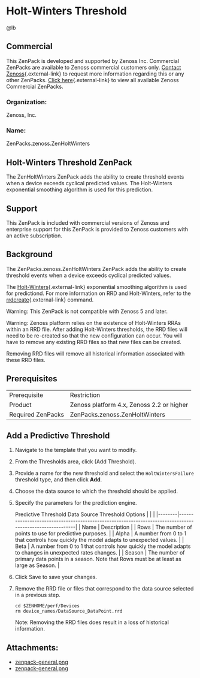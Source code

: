 # Holt-Winters Threshold

@lb[](img/zenpack-zenpack-general.png)

## Commercial

This ZenPack is developed and supported by Zenoss Inc. Commercial
ZenPacks are available to Zenoss commercial customers only. [Contact Zenoss](https://tryit.zenoss.com/zenpack-contact){.external-link} to
request more information regarding this or any other ZenPacks. [Click here](https://zenoss.com/product/zenpacks?f%5B0%5D=im_field_zenpack_category:1046){.external-link} to
view all available Zenoss Commercial ZenPacks.

### Organization:

Zenoss, Inc.

### Name:

ZenPacks.zenoss.ZenHoltWinters

## Holt-Winters Threshold ZenPack

The ZenHoltWinters ZenPack adds the ability to create threshold events
when a device exceeds cyclical predicted values. The Holt-Winters
exponential smoothing algorithm is used for this prediction.

## Support

This ZenPack is included with commercial versions of Zenoss and
enterprise support for this ZenPack is provided to Zenoss customers with
an active subscription.

## Background

The ZenPacks.zenoss.ZenHoltWinters ZenPack adds the ability to create
threshold events when a device exceeds cyclical predicted values.

The
[Holt-Winters](http://en.wikipedia.org/wiki/Holt-Winters){.external-link}
exponential smoothing algorithm is used for predictiond. For more
information on RRD and Holt-Winters, refer to the
[rrdcreate](http://oss.oetiker.ch/rrdtool/doc/rrdcreate.en.html#IAberrant_Behavior_Detection_with_Holt_Winters_Forecasting){.external-link}
command.

Warning: This ZenPack is not compatible with Zenoss 5 and later.

Warning: Zenoss platform relies on the existence of Holt-Winters RRAs
within an RRD file. After adding Holt-Winters thresholds, the RRD files
will need to be re-created so that the new configuration can occur. You
will have to remove any existing RRD files so that new files can be
created.

Removing RRD files will remove all historical information associated
with these RRD files.

## Prerequisites

|                   |                                           |
|-------------------|-------------------------------------------|
| Prerequisite      | Restriction                               |
| Product           | Zenoss platform 4.x, Zenoss 2.2 or higher |
| Required ZenPacks | ZenPacks.zenoss.ZenHoltWinters            |

## Add a Predictive Threshold

1.  Navigate to the template that you want to modify.

2.  From the Thresholds area, click (Add Threshold).

3.  Provide a name for the new threshold and select the
    `HoltWintersFailure` threshold type, and then click **Add**.

4.  Choose the data source to which the threshold should be applied.

5.  Specify the parameters for the prediction engine.

    Predictive Threshold Data Source Threshold Options
    |        |                                                                                                         |
    |--------|---------------------------------------------------------------------------------------------------------|
    | Name   | Description                                                                                             |
    | Rows   | The number of points to use for predictive purposes.                                                    |
    | Alpha  | A number from 0 to 1 that controls how quickly the model adapts to unexpected values.                   |
    | Beta   | A number from 0 to 1 that controls how quickly the model adapts to changes in unexpected rates changes. |
    | Season | The number of primary data points in a season. Note that Rows must be at least as large as Season.      |

6.  Click Save to save your changes.

7.  Remove the RRD file or files that correspond to the data source
    selected in a previous step.

        cd $ZENHOME/perf/Devices
        rm device_names/DataSource_DataPoint.rrd

    Note: Removing the RRD files does result in a loss of historical
    information.

## Attachments:

-   [zenpack-general.png](img/zenpack-zenpack-general.png)
-   [zenpack-general.png](img/zenpack-zenpack-general.png)

